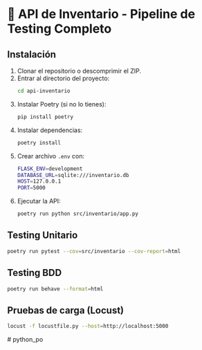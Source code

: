 # 🚀 API de Inventario - Pipeline de Testing Completo

## Instalación
1. Clonar el repositorio o descomprimir el ZIP.
2. Entrar al directorio del proyecto:
   ```bash
   cd api-inventario
   ```
3. Instalar Poetry (si no lo tienes):
   ```bash
   pip install poetry
   ```
4. Instalar dependencias:
   ```bash
   poetry install
   ```
5. Crear archivo `.env` con:
   ```bash
   FLASK_ENV=development
   DATABASE_URL=sqlite:///inventario.db
   HOST=127.0.0.1
   PORT=5000
   ```
6. Ejecutar la API:
   ```bash
   poetry run python src/inventario/app.py
   ```

## Testing Unitario
```bash
poetry run pytest --cov=src/inventario --cov-report=html
```

## Testing BDD
```bash
poetry run behave --format=html
```

## Pruebas de carga (Locust)
```bash
locust -f locustfile.py --host=http://localhost:5000
```
#   p y t h o n _ p o  
 